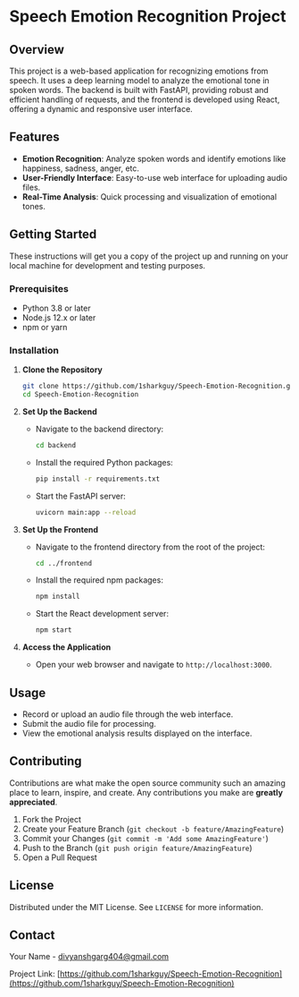 
# Speech Emotion Recognition Project

## Overview
This project is a web-based application for recognizing emotions from speech. It uses a deep learning model to analyze the emotional tone in spoken words. The backend is built with FastAPI, providing robust and efficient handling of requests, and the frontend is developed using React, offering a dynamic and responsive user interface.

## Features
- **Emotion Recognition**: Analyze spoken words and identify emotions like happiness, sadness, anger, etc.
- **User-Friendly Interface**: Easy-to-use web interface for uploading audio files.
- **Real-Time Analysis**: Quick processing and visualization of emotional tones.

## Getting Started
These instructions will get you a copy of the project up and running on your local machine for development and testing purposes.

### Prerequisites
- Python 3.8 or later
- Node.js 12.x or later
- npm or yarn

### Installation
1. **Clone the Repository**
   ```bash
   git clone https://github.com/1sharkguy/Speech-Emotion-Recognition.git
   cd Speech-Emotion-Recognition
   ```

2. **Set Up the Backend**
   - Navigate to the backend directory:
     ```bash
     cd backend
     ```
   - Install the required Python packages:
     ```bash
     pip install -r requirements.txt
     ```
   - Start the FastAPI server:
     ```bash
     uvicorn main:app --reload
     ```

3. **Set Up the Frontend**
   - Navigate to the frontend directory from the root of the project:
     ```bash
     cd ../frontend
     ```
   - Install the required npm packages:
     ```bash
     npm install
     ```
   - Start the React development server:
     ```bash
     npm start
     ```

4. **Access the Application**
   - Open your web browser and navigate to `http://localhost:3000`.

## Usage
- Record or upload an audio file through the web interface.
- Submit the audio file for processing.
- View the emotional analysis results displayed on the interface.

## Contributing
Contributions are what make the open source community such an amazing place to learn, inspire, and create. Any contributions you make are **greatly appreciated**.

1. Fork the Project
2. Create your Feature Branch (`git checkout -b feature/AmazingFeature`)
3. Commit your Changes (`git commit -m 'Add some AmazingFeature'`)
4. Push to the Branch (`git push origin feature/AmazingFeature`)
5. Open a Pull Request

## License
Distributed under the MIT License. See `LICENSE` for more information.

## Contact
Your Name - [divyanshgarg404@gmail.com](mailto:divyanshgarg404@gmail.com)

Project Link: [https://github.com/1sharkguy/Speech-Emotion-Recognition](https://github.com/1sharkguy/Speech-Emotion-Recognition)
